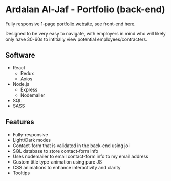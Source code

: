 # Ardalan Al-Jaf - Portfolio (back-end)

Fully responsive 1-page [portfolio website](https://www.ardalanjaf.com/), see front-end [here](https://github.com/ArdalanJaf/portfolio).

Designed to be very easy to navigate, with employers in mind who will likely only have 30-60s to intitially view potential employees/contracters.

## Software

- React
  - Redux
  - Axios
- Node.js
  - Express
  - Nodemailer
- SQL
- SASS

## Features

- Fully-responsive 
- Light/Dark modes
- Contact-form that is validated in the back-end using joi
- SQL database to store contact-form info
- Uses nodemailer to email contact-form info to my email address
- Custom title type-animation using pure JS
- CSS animations to enhance interactivity and clarity
- Tooltips
